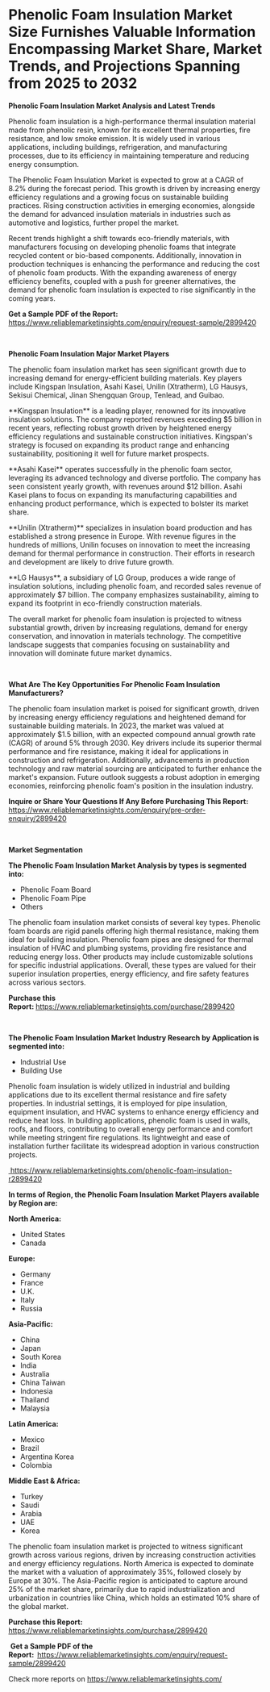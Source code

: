 <p><h1>Phenolic Foam Insulation Market Size Furnishes Valuable Information Encompassing Market Share, Market Trends, and Projections Spanning from 2025 to 2032</h1></p><p><strong>Phenolic Foam Insulation Market Analysis and Latest Trends</strong></p>
<p><p>Phenolic foam insulation is a high-performance thermal insulation material made from phenolic resin, known for its excellent thermal properties, fire resistance, and low smoke emission. It is widely used in various applications, including buildings, refrigeration, and manufacturing processes, due to its efficiency in maintaining temperature and reducing energy consumption.</p><p>The Phenolic Foam Insulation Market is expected to grow at a CAGR of 8.2% during the forecast period. This growth is driven by increasing energy efficiency regulations and a growing focus on sustainable building practices. Rising construction activities in emerging economies, alongside the demand for advanced insulation materials in industries such as automotive and logistics, further propel the market.</p><p>Recent trends highlight a shift towards eco-friendly materials, with manufacturers focusing on developing phenolic foams that integrate recycled content or bio-based components. Additionally, innovation in production techniques is enhancing the performance and reducing the cost of phenolic foam products. With the expanding awareness of energy efficiency benefits, coupled with a push for greener alternatives, the demand for phenolic foam insulation is expected to rise significantly in the coming years.</p></p>
<p><strong>Get a Sample PDF of the Report:&nbsp;</strong> <a href="https://www.reliablemarketinsights.com/enquiry/request-sample/2899420?utm_campaign=2252&utm_medium=2&utm_source=Github&utm_content=ia&utm_term=15032025&utm_id=phenolic-foam-insulation">https://www.reliablemarketinsights.com/enquiry/request-sample/2899420</a></p>
<p>&nbsp;</p>
<p><strong>Phenolic Foam Insulation Major Market Players</strong></p>
<p><p>The phenolic foam insulation market has seen significant growth due to increasing demand for energy-efficient building materials. Key players include Kingspan Insulation, Asahi Kasei, Unilin (Xtratherm), LG Hausys, Sekisui Chemical, Jinan Shengquan Group, Tenlead, and Guibao.</p><p>**Kingspan Insulation** is a leading player, renowned for its innovative insulation solutions. The company reported revenues exceeding $5 billion in recent years, reflecting robust growth driven by heightened energy efficiency regulations and sustainable construction initiatives. Kingspan's strategy is focused on expanding its product range and enhancing sustainability, positioning it well for future market prospects.</p><p>**Asahi Kasei** operates successfully in the phenolic foam sector, leveraging its advanced technology and diverse portfolio. The company has seen consistent yearly growth, with revenues around $12 billion. Asahi Kasei plans to focus on expanding its manufacturing capabilities and enhancing product performance, which is expected to bolster its market share.</p><p>**Unilin (Xtratherm)** specializes in insulation board production and has established a strong presence in Europe. With revenue figures in the hundreds of millions, Unilin focuses on innovation to meet the increasing demand for thermal performance in construction. Their efforts in research and development are likely to drive future growth.</p><p>**LG Hausys**, a subsidiary of LG Group, produces a wide range of insulation solutions, including phenolic foam, and recorded sales revenue of approximately $7 billion. The company emphasizes sustainability, aiming to expand its footprint in eco-friendly construction materials.</p><p>The overall market for phenolic foam insulation is projected to witness substantial growth, driven by increasing regulations, demand for energy conservation, and innovation in materials technology. The competitive landscape suggests that companies focusing on sustainability and innovation will dominate future market dynamics.</p></p>
<p>&nbsp;</p>
<p><strong>What Are The Key Opportunities For Phenolic Foam Insulation Manufacturers?</strong></p>
<p><p>The phenolic foam insulation market is poised for significant growth, driven by increasing energy efficiency regulations and heightened demand for sustainable building materials. In 2023, the market was valued at approximately $1.5 billion, with an expected compound annual growth rate (CAGR) of around 5% through 2030. Key drivers include its superior thermal performance and fire resistance, making it ideal for applications in construction and refrigeration. Additionally, advancements in production technology and raw material sourcing are anticipated to further enhance the market's expansion. Future outlook suggests a robust adoption in emerging economies, reinforcing phenolic foam's position in the insulation industry.</p></p>
<p><strong>Inquire or Share Your Questions If Any Before Purchasing This Report:</strong> <a href="https://www.reliablemarketinsights.com/enquiry/pre-order-enquiry/2899420?utm_campaign=2252&utm_medium=2&utm_source=Github&utm_content=ia&utm_term=15032025&utm_id=phenolic-foam-insulation">https://www.reliablemarketinsights.com/enquiry/pre-order-enquiry/2899420</a></p>
<p>&nbsp;</p>
<p><strong>Market Segmentation</strong></p>
<p><strong>The Phenolic Foam Insulation Market Analysis by types is segmented into:</strong></p>
<p><ul><li>Phenolic Foam Board</li><li>Phenolic Foam Pipe</li><li>Others</li></ul></p>
<p><p>The phenolic foam insulation market consists of several key types. Phenolic foam boards are rigid panels offering high thermal resistance, making them ideal for building insulation. Phenolic foam pipes are designed for thermal insulation of HVAC and plumbing systems, providing fire resistance and reducing energy loss. Other products may include customizable solutions for specific industrial applications. Overall, these types are valued for their superior insulation properties, energy efficiency, and fire safety features across various sectors.</p></p>
<p><strong>Purchase this Report:&nbsp;</strong><a href="https://www.reliablemarketinsights.com/purchase/2899420?utm_campaign=2252&utm_medium=2&utm_source=Github&utm_content=ia&utm_term=15032025&utm_id=phenolic-foam-insulation">https://www.reliablemarketinsights.com/purchase/2899420</a></p>
<p>&nbsp;</p>
<p><strong>The Phenolic Foam Insulation Market Industry Research by Application is segmented into:</strong></p>
<p><ul><li>Industrial Use</li><li>Building Use</li></ul></p>
<p><p>Phenolic foam insulation is widely utilized in industrial and building applications due to its excellent thermal resistance and fire safety properties. In industrial settings, it is employed for pipe insulation, equipment insulation, and HVAC systems to enhance energy efficiency and reduce heat loss. In building applications, phenolic foam is used in walls, roofs, and floors, contributing to overall energy performance and comfort while meeting stringent fire regulations. Its lightweight and ease of installation further facilitate its widespread adoption in various construction projects.</p></p>
<p><a href="https://www.reliablemarketinsights.com/phenolic-foam-insulation-r2899420?utm_campaign=2252&utm_medium=2&utm_source=Github&utm_content=ia&utm_term=15032025&utm_id=phenolic-foam-insulation">&nbsp;https://www.reliablemarketinsights.com/phenolic-foam-insulation-r2899420</a></p>
<p><strong>In terms of Region, the Phenolic Foam Insulation Market Players available by Region are:</strong></p>
<p>
    <p> <strong> North America: </strong>
        <ul>
            <li>United States</li>
            <li>Canada</li>
        </ul>
        </p> 
    <p> <strong> Europe: </strong>
        <ul>
            <li>Germany</li>
            <li>France</li>
            <li>U.K.</li>
            <li>Italy</li>
            <li>Russia</li>
        </ul>
        </p> 
    <p> <strong> Asia-Pacific: </strong>
        <ul>
            <li>China</li>
            <li>Japan</li>
            <li>South Korea</li>
            <li>India</li>
            <li>Australia</li>
            <li>China Taiwan</li>
            <li>Indonesia</li>
            <li>Thailand</li>
            <li>Malaysia</li>
        </ul>
        </p> 
    <p> <strong> Latin America: </strong>
        <ul>
            <li>Mexico</li>
            <li>Brazil</li>
            <li>Argentina Korea</li>
            <li>Colombia</li>
        </ul>
        </p> 
    <p> <strong> Middle East & Africa: </strong>
        <ul>
            <li>Turkey</li>
            <li>Saudi</li>
            <li>Arabia</li>
            <li>UAE</li>
            <li>Korea</li>
        </ul>
    </p>
    </p>
<p><p>The phenolic foam insulation market is projected to witness significant growth across various regions, driven by increasing construction activities and energy efficiency regulations. North America is expected to dominate the market with a valuation of approximately 35%, followed closely by Europe at 30%. The Asia-Pacific region is anticipated to capture around 25% of the market share, primarily due to rapid industrialization and urbanization in countries like China, which holds an estimated 10% share of the global market.</p></p>
<p><strong>Purchase this Report: </strong><a href="https://www.reliablemarketinsights.com/purchase/2899420?utm_campaign=2252&utm_medium=2&utm_source=Github&utm_content=ia&utm_term=15032025&utm_id=phenolic-foam-insulation">https://www.reliablemarketinsights.com/purchase/2899420</a></p>
<p>&nbsp;<strong>Get a Sample PDF of the Report:&nbsp;&nbsp;</strong><a href="https://www.reliablemarketinsights.com/enquiry/request-sample/2899420?utm_campaign=2252&utm_medium=2&utm_source=Github&utm_content=ia&utm_term=15032025&utm_id=phenolic-foam-insulation">https://www.reliablemarketinsights.com/enquiry/request-sample/2899420</a></p>
<p><strong></strong></p>
<p>Check more reports on <a href="https://www.reliablemarketinsights.com/?utm_campaign=2252&utm_medium=2&utm_source=Github&utm_content=ia&utm_term=15032025&utm_id=phenolic-foam-insulation">https://www.reliablemarketinsights.com/</a></p>